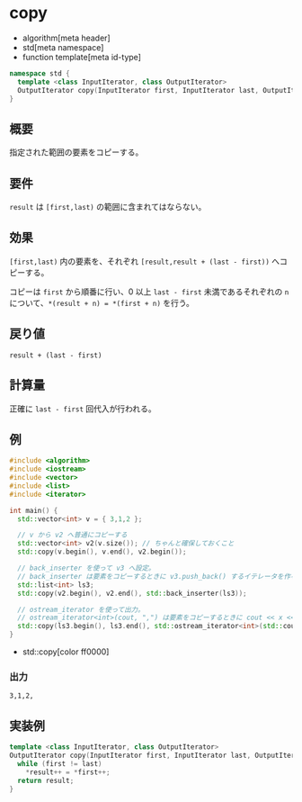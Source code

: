 # copy
* algorithm[meta header]
* std[meta namespace]
* function template[meta id-type]

```cpp
namespace std {
  template <class InputIterator, class OutputIterator>
  OutputIterator copy(InputIterator first, InputIterator last, OutputIterator result);
}
```

## 概要
指定された範囲の要素をコピーする。


## 要件
`result` は `[first,last)` の範囲に含まれてはならない。


## 効果
`[first,last)` 内の要素を、それぞれ `[result,result + (last - first))` へコピーする。

コピーは `first` から順番に行い、0 以上 `last - first` 未満であるそれぞれの `n` について、`*(result + n) = *(first + n)` を行う。


## 戻り値
`result + (last - first)`


## 計算量
正確に `last - first` 回代入が行われる。


## 例
```cpp
#include <algorithm>
#include <iostream>
#include <vector>
#include <list>
#include <iterator>

int main() {
  std::vector<int> v = { 3,1,2 };

  // v から v2 へ普通にコピーする
  std::vector<int> v2(v.size()); // ちゃんと確保しておくこと
  std::copy(v.begin(), v.end(), v2.begin());

  // back_inserter を使って v3 へ設定。
  // back_inserter は要素をコピーするときに v3.push_back() するイテレータを作る関数。
  std::list<int> ls3;
  std::copy(v2.begin(), v2.end(), std::back_inserter(ls3));

  // ostream_iterator を使って出力。
  // ostream_iterator<int>(cout, ",") は要素をコピーするときに cout << x << "," としてくれるイテレータ。
  std::copy(ls3.begin(), ls3.end(), std::ostream_iterator<int>(std::cout, ","));
}
```
* std::copy[color ff0000]

### 出力
```
3,1,2,
```


## 実装例
```cpp
template <class InputIterator, class OutputIterator>
OutputIterator copy(InputIterator first, InputIterator last, OutputIterator result) {
  while (first != last)
    *result++ = *first++;
  return result;
}
```

